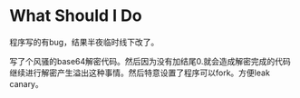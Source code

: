 # What Should I Do
程序写的有bug，结果半夜临时线下改了。

写了个风骚的base64解密代码。然后因为没有加结尾0.就会造成解密完成的代码继续进行解密产生溢出这种事情。然后特意设置了程序可以fork。方便leak canary。